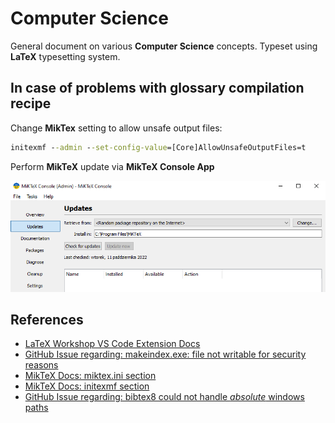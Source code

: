 # Computer Science

General document on various **Computer Science** concepts. Typeset using **LaTeX** typesetting system.

## In case of problems with glossary compilation recipe

Change **MikTex** setting to allow unsafe output files:

```cmd
initexmf --admin --set-config-value=[Core]AllowUnsafeOutputFiles=t
```

Perform **MikTeX** update via **MikTeX Console App**

<img src="./images/miktex-update.png" alt="miktex console in update pane" width="600"/>

## References

* [LaTeX Workshop VS Code Extension Docs](https://github.com/James-Yu/LaTeX-Workshop/wiki)
* [GitHub Issue regarding: makeindex.exe: file not writable for security reasons](https://github.com/James-Yu/LaTeX-Workshop/issues/2416)
* [MikTeX Docs: miktex.ini section](https://docs.miktex.org/manual/miktex.ini.html)
* [MikTeX Docs: initexmf section](https://docs.miktex.org/manual/initexmf.html)
* [GitHub Issue regarding: bibtex8 could not handle _absolute_ windows paths](https://github.com/MiKTeX/miktex/issues/178)
